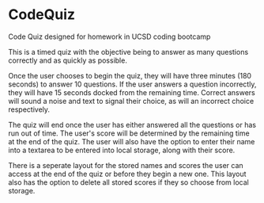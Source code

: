# CodeQuiz
Code Quiz designed for homework in UCSD coding bootcamp

This is a timed quiz with the objective being to answer as many questions correctly and as quickly as possible.

Once the user chooses to begin the quiz, they will have three minutes (180 seconds) to answer 10 questions. 
If the user answers a question incorrectly, they will have 15 seconds docked from the remaining time. Correct
answers will sound a noise and text to signal their choice, as will an incorrect choice respectively. 

The quiz will end once the user has either answered all the questions or has run out of time. The user's score
will be determined by the remaining time at the end of the quiz. The user will also have the option to enter
their name into a textarea to be entered into local storage, along with their score.

There is a seperate layout for the stored names and scores the user can access at the end of the quiz or before
they begin a new one. This layout also has the option to delete all stored scores if they so choose from local
storage.